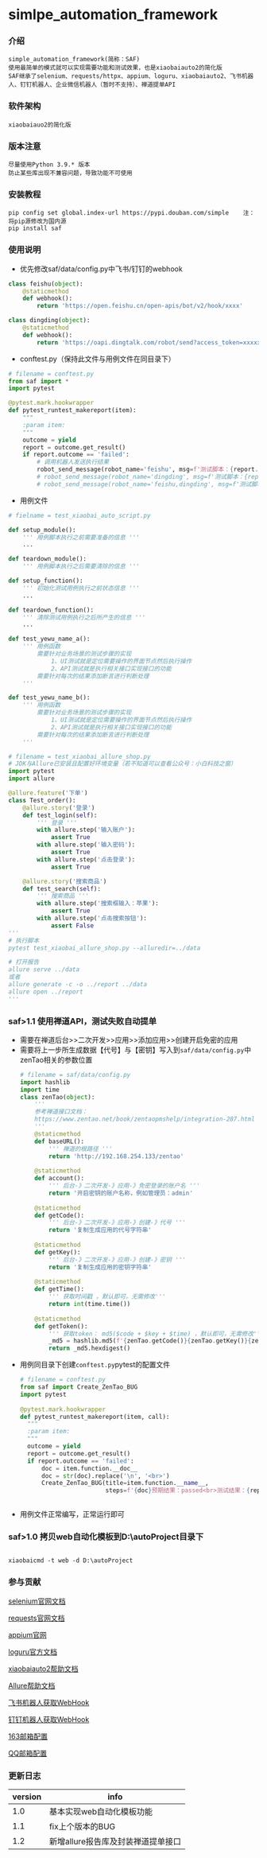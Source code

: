 # simlpe_automation_framework

### 介绍
    simple_automation_framework(简称：SAF)
    使用最简单的模式就可以实现需要功能和测试效果，也是xiaobaiauto2的简化版
    SAF继承了selenium、requests/httpx、appium、loguru、xiaobaiauto2、飞书机器人、钉钉机器人、企业微信机器人（暂时不支持）、禅道提单API
    

### 软件架构
    xiaobaiauo2的简化版

### 版本注意
    尽量使用Python 3.9.* 版本
    防止某些库出现不兼容问题，导致功能不可使用

### 安装教程
```commandline
pip config set global.index-url https://pypi.douban.com/simple    注：将pip源修改为国内源
pip install saf
```

### 使用说明
- 优先修改saf/data/config.py中飞书/钉钉的webhook
```python
class feishu(object):
    @staticmethod
    def webhook():
        return 'https://open.feishu.cn/open-apis/bot/v2/hook/xxxx'

class dingding(object):
    @staticmethod
    def webhook():
        return 'https://oapi.dingtalk.com/robot/send?access_token=xxxxxxxx'
```
- conftest.py（保持此文件与用例文件在同目录下）
```python
# filename = conftest.py
from saf import *
import pytest

@pytest.mark.hookwrapper
def pytest_runtest_makereport(item):
    """
    :param item:
    """
    outcome = yield
    report = outcome.get_result()
    if report.outcome == 'failed':
        # 调用机器人发送执行结果
        robot_send_message(robot_name='feishu', msg=f'测试脚本：{report.nodeid.split("::")[0]}\n测试用例：{report.nodeid.split("::")[1]}\n测试结果：{report.outcome}')
        # robot_send_message(robot_name='dingding', msg=f'测试脚本：{report.nodeid.split("::")[0]}\n测试用例：{report.nodeid.split("::")[1]}\n测试结果：{report.outcome}')
        # robot_send_message(robot_name='feishu,dingding', msg=f'测试脚本：{report.nodeid.split("::")[0]}\n测试用例：{report.nodeid.split("::")[1]}\n测试结果：{report.outcome}')
```
- 用例文件
```python
# fielname = test_xiaobai_auto_script.py

def setup_module():
    ''' 用例脚本执行之前需要准备的信息 '''
    ...

def teardown_module():
    ''' 用例脚本执行之后需要清除的信息 '''

def setup_function():
    ''' 初始化测试用例执行之前状态信息 '''
    ...

def teardown_function():
    ''' 清除测试用例执行之后所产生的信息 '''
    ...

def test_yewu_name_a():
    ''' 用例函数
        需要针对业务场景的测试步骤的实现
            1、UI测试就是定位需要操作的界面节点然后执行操作
            2、API测试就是执行相关接口实现接口的功能
        需要针对每次的结果添加断言进行判断处理
    '''

def test_yewu_name_b():
    ''' 用例函数
        需要针对业务场景的测试步骤的实现
            1、UI测试就是定位需要操作的界面节点然后执行操作
            2、API测试就是执行相关接口实现接口的功能
        需要针对每次的结果添加断言进行判断处理
    '''
```
```python
# filename = test_xiaobai_allure_shop.py
# JDK与Allure已安装且配置好环境变量（若不知道可以查看公众号：小白科技之窗）
import pytest
import allure

@allure.feature('下单')
class Test_order():
    @allure.story('登录')
    def test_login(self):
        ''' 登录 '''
        with allure.step('输入账户'):
            assert True
        with allure.step('输入密码'):
            assert True
        with allure.step('点击登录'):
            assert True

    @allure.story('搜索商品')
    def test_search(self):
        ''' 搜索商品 '''
        with allure.step('搜索框输入：苹果'):
            assert True
        with allure.step('点击搜索按钮'):
            assert False
'''
# 执行脚本
pytest test_xiaobai_allure_shop.py --alluredir=../data

# 打开报告
allure serve ../data
或者
allure generate -c -o ../report ../data
allure open ../report
'''
```

### saf>1.1 使用禅道API，测试失败自动提单
- 需要在禅道后台>>二次开发>>应用>>添加应用>>创建开启免密的应用 
- 需要将上一步所生成数据【代号】与【密钥】写入到`saf/data/config.py`中zenTao相关的参数位置
  ```python
  # filename = saf/data/config.py
  import hashlib
  import time
  class zenTao(object):
      '''
      参考禅道接口文档：
      https://www.zentao.net/book/zentaopmshelp/integration-287.html
      '''
      @staticmethod
      def baseURL():
          ''' 禅道的根路径 '''
          return 'http://192.168.254.133/zentao'
   
      @staticmethod
      def account():
          ''' 后台-》二次开发-》应用-》免密登录的账户名 '''
          return '开启密钥的账户名称，例如管理员：admin'
   
      @staticmethod
      def getCode():
          ''' 后台-》二次开发-》应用-》创建-》代号 '''
          return '复制生成应用的代号字符串'
    
      @staticmethod
      def getKey():
          ''' 后台-》二次开发-》应用-》创建-》密钥 '''
          return '复制生成应用的密钥字符串'
    
      @staticmethod
      def getTime():
          ''' 获取时间戳 ，默认即可，无需修改'''
          return int(time.time())
    
      @staticmethod
      def getToken():
          ''' 获取token： md5($code + $key + $time) ，默认即可，无需修改'''
          _md5 = hashlib.md5(f'{zenTao.getCode()}{zenTao.getKey()}{zenTao.getTime()}'.encode('utf-8'))
          return _md5.hexdigest()
  ```
- 用例同目录下创建`conftest.py`pytest的配置文件
  ```python
  # filename = conftest.py
  from saf import Create_ZenTao_BUG
  import pytest
    
  @pytest.mark.hookwrapper
  def pytest_runtest_makereport(item, call):
    """
    :param item:
    """
    outcome = yield
    report = outcome.get_result()
    if report.outcome == 'failed':
        doc = item.function.__doc__
        doc = str(doc).replace('\n', '<br>')
        Create_ZenTao_BUG(title=item.function.__name__,
                          steps=f'{doc}预期结果：passed<br>测试结果：{report.outcome}')
    
  ```
- 用例文件正常编写，正常运行即可

### saf>1.0 拷贝web自动化模板到D:\autoProject目录下
```commandline

xiaobaicmd -t web -d D:\autoProject
```


### 参与贡献
[selenium官网文档](https://www.selenium.dev/documentation/, "selenium官网文档")

[requests官网文档](https://requests.readthedocs.io/en/latest/, "requests官网文档")

[appium官网](http://appium.io/, "appium官网")

[loguru官方文档](https://loguru.readthedocs.io/en/stable/overview.html, "loguru官方文档")

[xiaobaiauto2帮助文档](https://pypi.org/project/xiaobaiauto2/, "xiaobaiauto2帮助文档")

[Allure帮助文档](https://docs.qameta.io/allure, "Allure帮助文档")

[飞书机器人获取WebHook](https://open.feishu.cn/document/ukTMukTMukTM/ucTM5YjL3ETO24yNxkjN?lang=zh-CN, "飞书机器人获取WebHook")

[钉钉机器人获取WebHook](https://open.dingtalk.com/document/group/custom-robot-access, "钉钉机器人获取WebHook")

[163邮箱配置](http://help.163.com/09/1223/14/5R7P3QI100753VB8.html, "163邮箱配置")

[QQ邮箱配置](https://service.mail.qq.com/cgi-bin/help?subtype=1&id=28&no=369, "QQ邮箱配置")

### 更新日志

| version | info                 |
|---------|----------------------|
| 1.0     | 基本实现web自动化模板功能       |
| 1.1     | fix上个版本的BUG          |
| 1.2     | 新增allure报告库及封装禅道提单接口 |
